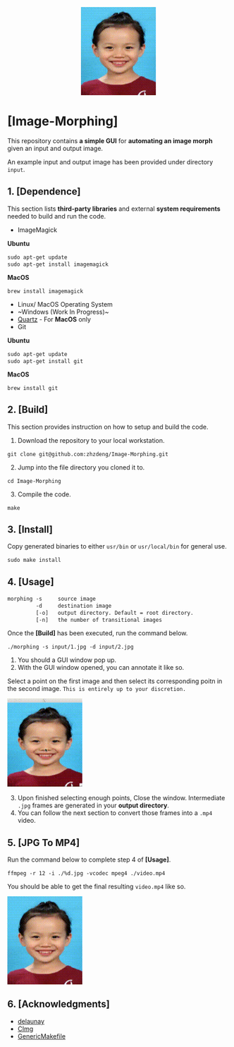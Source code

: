 <p align="center">
<img src="./pic/result.gif" alt="drawing" height="200" width="170"/>
</p>

# **[Image-Morphing]**
This repository contains **a simple GUI** for **automating an image morph** given an input and output image.

An example input and output image has been provided under directory `input`.

## 1. **[Dependence]**
This section lists **third-party libraries** and external **system requirements** needed to build and run the code.

* ImageMagick

**Ubuntu**
```
sudo apt-get update
sudo apt-get install imagemagick
```

**MacOS**
```
brew install imagemagick
```
* Linux/ MacOS Operating System
* ~Windows (Work In Progress)~
* [Quartz](https://www.xquartz.org/) - For **MacOS** only
* Git

**Ubuntu**
```
sudo apt-get update
sudo apt-get install git
```

**MacOS**
```
brew install git
```

## 2. **[Build]**
This section provides instruction on how to setup and build the code.

1. Download the repository to your local workstation.
```
git clone git@github.com:zhzdeng/Image-Morphing.git
```
2. Jump into the file directory you cloned it to.
```
cd Image-Morphing
```
3. Compile the code.
```
make
```

## 3. **[Install]**
Copy generated binaries to either `usr/bin` or `usr/local/bin` for general use.
```
sudo make install
```

## 4. **[Usage]**
```
morphing -s     source image
         -d     destination image
         [-o]   output directory. Default = root directory.
         [-n]   the number of transitional images
```

Once the **[Build]** has been executed, run the command below.
```
./morphing -s input/1.jpg -d input/2.jpg
```

1. You should a GUI window pop up.
2. With the GUI window opened, you can annotate it like so.

Select a point on the first image and then select its corresponding poitn in the second image.
`This is entirely up to your discretion.`

<img src="./pic/example.gif" alt="drawing" height="200" width="170"/>


3. Upon finished selecting enough points, Close the window. Intermediate `.jpg` frames are generated in your **output directory**.
4. You can follow the next section to convert those frames into a `.mp4` video.

## 5. **[JPG To MP4]**
Run the command below to complete step 4 of **[Usage]**.
```
ffmpeg -r 12 -i ./%d.jpg -vcodec mpeg4 ./video.mp4
```
You should be able to get the final resulting `video.mp4` like so.

<img src="./pic/result.gif" alt="drawing" height="200" width="170"/>

## 6. **[Acknowledgments]**
- [delaunay](https://github.com/eloraiby/delaunay)
- [CImg](http://www.cimg.eu/)
- [GenericMakefile](https://github.com/mbcrawfo/GenericMakefile)
